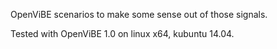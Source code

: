  
OpenViBE scenarios to make some sense out of those signals.

Tested with OpenViBE 1.0 on linux x64, kubuntu 14.04.